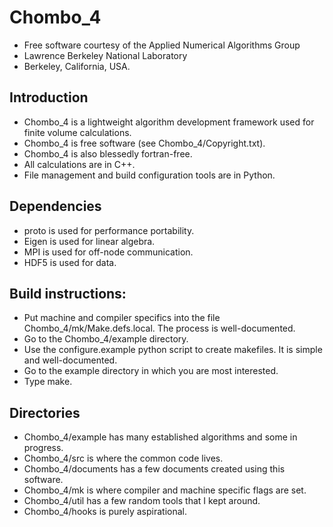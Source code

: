 # Chombo_4
* Free software courtesy of the Applied Numerical Algorithms Group
* Lawrence Berkeley National Laboratory
* Berkeley, California, USA.

## Introduction
* Chombo_4 is a lightweight algorithm development framework used for finite volume calculations.
* Chombo_4 is free software (see Chombo_4/Copyright.txt).
* Chombo_4 is also blessedly  fortran-free.    
* All calculations are in C++.
* File management and build configuration tools are in Python.

## Dependencies
* proto is used for performance portability.
* Eigen is used for linear algebra.
* MPI is used for off-node communication.
* HDF5 is used for data.

## Build instructions:
* Put machine and compiler specifics into the file Chombo_4/mk/Make.defs.local.  The process is well-documented.
* Go to the Chombo_4/example directory.
* Use the configure.example python script to create makefiles. It is simple and well-documented.
* Go to the example directory in which you are most interested.
* Type make.

## Directories
* Chombo_4/example has many established algorithms and some in progress.
* Chombo_4/src is where the common code lives.
* Chombo_4/documents has a few documents created using this software.
* Chombo_4/mk  is where compiler and machine specific flags are set.
* Chombo_4/util has a few random tools that I kept around.
* Chombo_4/hooks is purely aspirational.

